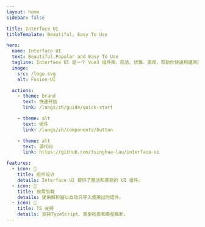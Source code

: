 ```yaml
---
layout: home
sidebar: false

title: Interface UI
titleTemplate: Beautiful, Easy To Use

hero:
  name: Interface UI
  text: Beautiful,Popular and Easy To Use
  tagline: Interface UI 是一个 Vue3 组件库，简洁、优雅、美观，帮助你快速构建网站。
  image:
    src: /logo.svg
    alt: Fusion-UI

  actions:
    - theme: brand
      text: 快速开始
      link: /langs/zh/guide/quick-start

    - theme: alt
      text: 组件
      link: /langs/zh/components/button

    - theme: alt
      text: 源代码
      link: https://github.com/tsinghua-lau/interface-ui

features:
  - icon: 🧜
    title: 组件设计
    details: Interface UI 提供了整洁和美丽的 UI 组件。
  - icon: 🎡
    title: 按需加载
    details: 提供解析器以自动只导入使用过的组件。
  - icon: 💪
    title: TS 支持
    details: 支持TypeScript、类型检查和类型推断。
---
```


